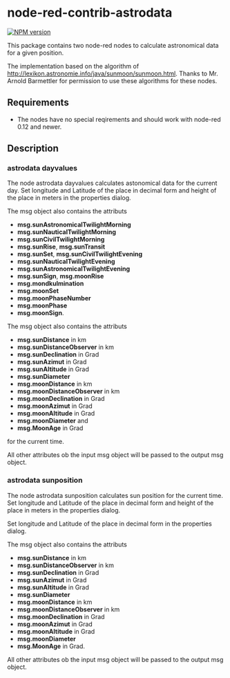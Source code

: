 node-red-contrib-astrodata
=============

[![NPM version](https://badge.fury.io/js/node-red-contrib-astrodata.svg)](http://badge.fury.io/js/node-red-contrib-astrodata)

This package contains two node-red nodes to calculate astronomical data for a given position.

The implementation based on the algorithm of http://lexikon.astronomie.info/java/sunmoon/sunmoon.html. Thanks to Mr. Arnold Barmettler for permission to use these algorithms for these nodes.

## Requirements

* The nodes have no special reqirements and should work with node-red 0.12 and newer.

## Description

### astrodata dayvalues

The node astrodata dayvalues calculates astonomical data for the current day. Set longitude and Latitude of the place in decimal form and height of the place in meters in the properties dialog.

The msg object also contains the attributs 
* **msg.sunAstronomicalTwilightMorning**
* **msg.sunNauticalTwilightMorning**
* **msg.sunCivilTwilightMorning**
* **msg.sunRise**, **msg.sunTransit**
* **msg.sunSet**, **msg.sunCivilTwilightEvening**
* **msg.sunNauticalTwilightEvening**
* **msg.sunAstronomicalTwilightEvening**
* **msg.sunSign**, **msg.moonRise**
* **msg.mondkulmination**
* **msg.moonSet**
* **msg.moonPhaseNumber**
* **msg.moonPhase**
* **msg.moonSign**.

The msg object also contains the attributs 
* **msg.sunDistance** in km
* **msg.sunDistanceObserver** in km 
* **msg.sunDeclination** in Grad 
* **msg.sunAzimut** in Grad 
* **msg.sunAltitude** in Grad 
* **msg.sunDiameter** 
* **msg.moonDistance** in km 
* **msg.moonDistanceObserver** in km 
* **msg.moonDeclination** in Grad 
* **msg.moonAzimut** in Grad 
* **msg.moonAltitude** in Grad 
* **msg.moonDiameter** and 
* **msg.MoonAge** in Grad 

for the current time.

All other attributes ob the input msg object will be passed to the output msg object.

### astrodata sunposition

The node astrodata sunposition calculates sun position for the current time. Set longitude and Latitude of the place in decimal form and height of the place in meters in the properties dialog.

Set longitude and Latitude of the place in decimal form in the properties dialog.

The msg object also contains the attributs 
* **msg.sunDistance** in km
* **msg.sunDistanceObserver** in km 
* **msg.sunDeclination** in Grad 
* **msg.sunAzimut** in Grad 
* **msg.sunAltitude** in Grad
* **msg.sunDiameter** 
* **msg.moonDistance** in km 
* **msg.moonDistanceObserver** in km 
* **msg.moonDeclination** in Grad 
* **msg.moonAzimut** in Grad
* **msg.moonAltitude** in Grad 
* **msg.moonDiameter**
* **msg.MoonAge** in Grad.

All other attributes ob the input msg object will be passed to the output msg object.
